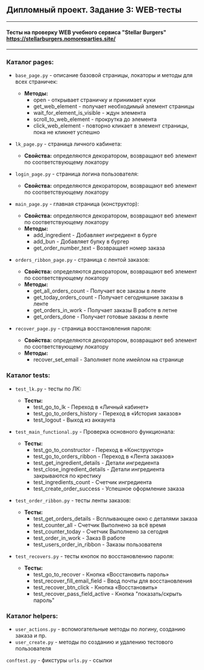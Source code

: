 ## Дипломный проект. Задание 3: WEB-тесты

---
#### Тесты на проверку WEB учебного сервиса "Stellar Burgers" https://stellarburgers.nomoreparties.site/
___

### Каталог pages:
* `base_page.py` - описание базовой страницы, локаторы и методы для всех страничек:
  * **Методы:**
    * open - открывает страничку и принимает куки
    * get_web_element - получает необходимый элемент страницы
    * wait_for_element_is_visible - ждун элемента
    * scroll_to_web_element - прокрутка до элемента
    * click_web_element - повторно кликает в элемент страницы, пока не кликнет успешно


* `lk_page.py` - страница личного кабинета:
  * **Свойства:** определяются декоратором, возвращают веб элемент по соответствующему локатору


* `login_page.py` - страница логина пользователя:
  * **Свойства:** определяются декоратором, возвращают веб элемент по соответствующему локатору

    
* `main_page.py` - главная страница (конструктор):
  * **Свойства:** определяются декоратором, возвращают веб элемент по соответствующему локатору
  * **Методы:**
    * add_ingredient - Добавляет ингредиент в бурге
    * add_bun - Добавляет булку в бургер
    * get_order_number_text - Возвращает номер заказа


* `orders_ribbon_page.py` - страница с лентой заказов:
  * **Свойства:** определяются декоратором, возвращают веб элемент по соответствующему локатору
  * **Методы:**
    * get_all_orders_count - Получает все заказы в ленте
    * get_today_orders_count - Получает сегодняшние заказы в ленте
    * get_orders_in_work - Получает заказы В работе в летне
    * get_orders_done - Получает готовые заказы в ленте


* `recover_page.py` - страница восстановления пароля:
  * **Свойства:** определяются декоратором, возвращают веб элемент по соответствующему локатору
  * **Методы:**
    * recover_set_email - Заполняет поле имейлом на странице

### Каталог tests:
* `test_lk.py` - тесты по ЛК:
  * **Тесты:**
    * test_go_to_lk - Переход в «Личный кабинет»
    * test_go_to_orders_history - Переход в «История заказов»
    * test_logout - Выход из аккаунта


* `test_main_functional.py` - Проверка основного функционала:
  * **Тесты:**
    * test_go_to_constructor - Переход в «Конструктор»
    * test_go_to_orders_ribbon - Переход в «Лента заказов»
    * test_get_ingredient_details - Детали ингредиента
    * test_close_ingredient_details - Детали ингредиента закрываются по крестику
    * test_ingredients_count - Счетчик ингредиента
    * test_create_order_success - Успешное оформление заказа


* `test_order_ribbon.py` - тесты ленты заказов:
  * **Тесты:**
    * test_get_orders_details - Всплывающее окно с деталями заказа
    * test_counter_all - Счетчик Выполнено за всё время
    * test_counter_today - Счетчик Выполнено за сегодня
    * test_order_in_work - Заказ В работе
    * test_users_order_in_ribbon - Заказы пользователя


* `test_recovers.py` - тесты кнопок по восстановлению пароля:
  * **Тесты:**
    * test_go_to_recover - Кнопка «Восстановить пароль»
    * test_recover_fill_email_field - Ввод почты для восстановления
    * test_recover_btn_click - Кнопка «Восстановить»
    * test_recover_pass_field_active - Кнопка "показать/скрыть пароль"


### Каталог helpers:
* `user_actions.py` - вспомогательные методы по логину, созданию заказа и пр.
* `user_create.py` - методы по созданию и удалению тестового пользователя


`conftest.py` - фикстуры
`urls.py` - ссылки
